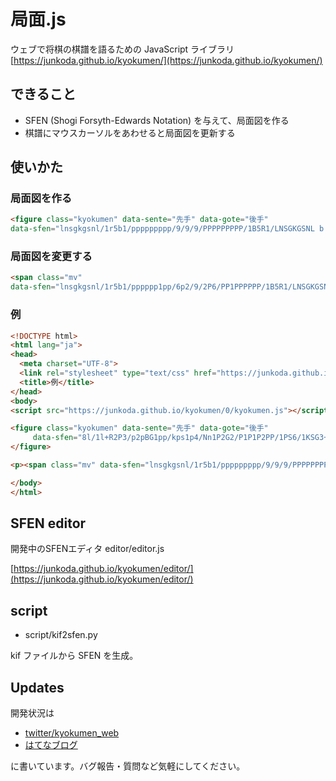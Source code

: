 局面.js
===========
ウェブで将棋の棋譜を語るための JavaScript ライブラリ
[https://junkoda.github.io/kyokumen/](https://junkoda.github.io/kyokumen/)

## できること

- SFEN (Shogi Forsyth-Edwards Notation) を与えて、局面図を作る
- 棋譜にマウスカーソルをあわせると局面図を更新する



## 使いかた

### 局面図を作る

```html
<figure class="kyokumen" data-sente="先手" data-gote="後手"
data-sfen="lnsgkgsnl/1r5b1/ppppppppp/9/9/9/PPPPPPPPP/1B5R1/LNSGKGSNL b 1"></figure>
```

### 局面図を変更する

```html
<span class="mv"
data-sfen="lnsgkgsnl/1r5b1/pppppp1pp/6p2/9/2P6/PP1PPPPPP/1B5R1/LNSGKGSNL b 2">☗７六歩</span>
```


### 例

```html
<!DOCTYPE html>
<html lang="ja">
<head>
  <meta charset="UTF-8">
  <link rel="stylesheet" type="text/css" href="https://junkoda.github.io/kyokumen/0/kyokumen.css">
  <title>例</title>
</head>
<body>
<script src="https://junkoda.github.io/kyokumen/0/kyokumen.js"></script>

<figure class="kyokumen" data-sente="先手" data-gote="後手"
     data-sfen="8l/1l+R2P3/p2pBG1pp/kps1p4/Nn1P2G2/P1P1P2PP/1PS6/1KSG3+r1/LN2+p3L w Sbgn3p 124">
</figure>

<p><span class="mv" data-sfen="lnsgkgsnl/1r5b1/ppppppppp/9/9/9/PPPPPPPPP/1B5R1/LNSGKGSNL b 1">初手</span></p>

</body>
</html>
```

## SFEN editor

開発中のSFENエディタ
editor/editor.js

[https://junkoda.github.io/kyokumen/editor/](https://junkoda.github.io/kyokumen/editor/)

## script

- script/kif2sfen.py

kif ファイルから SFEN を生成。



## Updates

開発状況は

- [twitter/kyokumen_web](https://twitter.com/kyokumen_web)
- [はてなブログ](http://junkoda.hatenablog.jp)

に書いています。バグ報告・質問など気軽にしてください。

